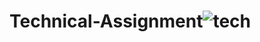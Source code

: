 # Technical-Assignment![tech](https://user-images.githubusercontent.com/66698996/209790079-126b645c-d442-471b-89e4-fd48bc08bc2d.JPG)

